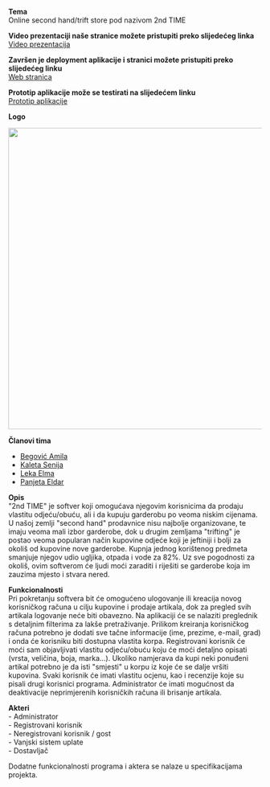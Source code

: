 **Tema**  
Online second hand/trift store pod nazivom 2nd TIME

**Video prezentaciji naše stranice možete pristupiti preko slijedećeg linka**  
[Video prezentacija](https://www.youtube.com/watch?v=ExQVLnSznyo)

**Završen je deployment aplikacije i stranici možete pristupiti preko slijedećeg linku**  
[Web stranica](http://secondtime-001-site1.etempurl.com/)

**Prototip aplikacije može se testirati na slijedećem linku**  
[Prototip aplikacije](https://www.figma.com/proto/Y9IytwUbLM2Z7h9k7dtWh0/2ND-TIME?node-id=19%3A64&scaling=contain&page-id=0%3A1)

**Logo**  

<img src="https://user-images.githubusercontent.com/72754512/111544652-164cfe00-8775-11eb-9a05-1e4efb7138ce.png" width="600" height="600">


**Članovi tima**  
- [Begović Amila](https://github.com/abegovic6)  
- [Kaleta Senija](https://github.com/Senija)  
- [Leka Elma](https://github.com/eleka1)  
- [Panjeta Eldar](https://github.com/epanjeta)  


**Opis**  
"2nd TIME" je softver koji omogućava njegovim korisnicima da prodaju vlastitu odjeću/obuću, ali i da kupuju garderobu po veoma niskim cijenama. U našoj zemlji "second hand" prodavnice nisu najbolje organizovane, te imaju veoma mali izbor garderobe, dok u drugim zemljama "trifting" je postao veoma popularan način kupovine odjeće koji je jeftiniji i bolji za okoliš od kupovine nove garderobe. Kupnja jednog korištenog predmeta smanjuje njegov udio ugljika, otpada i vode za 82%. Uz sve pogodnosti za okoliš, ovim softverom će ljudi moći zaraditi i riješiti se garderobe koja im zauzima mjesto i stvara nered.

**Funkcionalnosti**  
Pri pokretanju softvera bit će omogućeno ulogovanje ili kreacija novog korisničkog računa u cilju kupovine i prodaje artikala, dok za pregled svih artikala logovanje neće biti obavezno. Na aplikaciji će se nalaziti preglednik s detaljnim filterima za lakše pretraživanje. Prilikom kreiranja korisničkog računa potrebno je dodati sve tačne informacije (ime, prezime, e-mail, grad) i onda će korisniku biti dostupna vlastita korpa. Registrovani korisnik će moći sam objavljivati vlastitu odjeću/obuću koju će moći detaljno opisati (vrsta, veličina, boja, marka...). Ukoliko namjerava da kupi neki ponuđeni artikal potrebno je da isti "smjesti" u korpu iz koje će se dalje vršiti kupovina. Svaki korisnik će imati vlastitu ocjenu, kao i recenzije koje su pisali drugi korisnici programa. Administrator će imati mogućnost da deaktivacije neprimjerenih korisničkih računa ili brisanje artikala.

**Akteri**  
	- Administrator  
	- Registrovani korisnik  
	- Neregistrovani korisnik / gost  
	- Vanjski sistem uplate  
	- Dostavljač  

Dodatne funkcionalnosti programa i aktera se nalaze u specifikacijama projekta.
